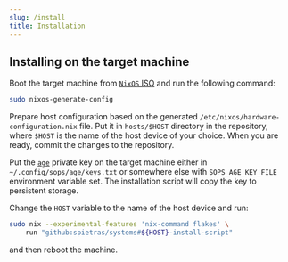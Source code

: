 ```yaml
---
slug: /install
title: Installation
---
```


## Installing on the target machine

Boot the target machine from [`NixOS` ISO](https://nixos.org/download.html#nixos-iso)
and run the following command:

```sh
sudo nixos-generate-config
```

Prepare host configuration based on
the generated `/etc/nixos/hardware-configuration.nix` file.
Put it in `hosts/$HOST` directory in the repository,
where `$HOST` is the name of the host device of your choice.
When you are ready, commit the changes to the repository.

Put the [`age`](https://github.com/FiloSottile/age)
private key on the target machine either in `~/.config/sops/age/keys.txt`
or somewhere else with `SOPS_AGE_KEY_FILE` environment variable set.
The installation script will copy the key to persistent storage.

Change the `HOST` variable to the name of the host device and run:

```sh
sudo nix --experimental-features 'nix-command flakes' \
    run "github:spietras/systems#${HOST}-install-script"
```

and then reboot the machine.
